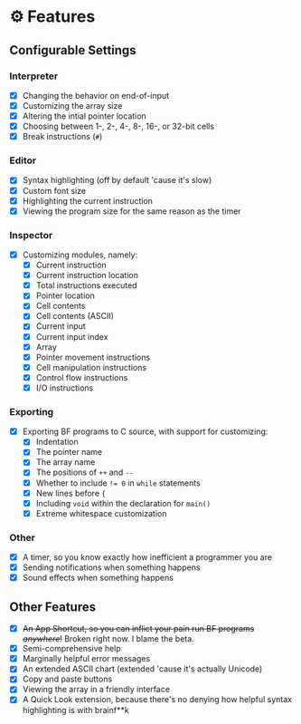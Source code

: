 # ⚙️ Features

## Configurable Settings

### Interpreter
- [x] Changing the behavior on end-of-input
- [x] Customizing the array size
- [x] Altering the intial pointer location
- [x] Choosing between 1-, 2-, 4-, 8-, 16-, or 32-bit cells
- [x] Break instructions (`#`)

### Editor
- [x] Syntax highlighting (off by default 'cause it's slow)
- [x] Custom font size
- [x] Highlighting the current instruction
- [x] Viewing the program size for the same reason as the timer

### Inspector
- [x] Customizing modules, namely:
  - [x] Current instruction
  - [x] Current instruction location
  - [x] Total instructions executed
  - [x] Pointer location
  - [x] Cell contents
  - [x] Cell contents (ASCII)
  - [x] Current input
  - [x] Current input index
  - [x] Array
  - [x] Pointer movement instructions
  - [x] Cell manipulation instructions
  - [x] Control flow instructions
  - [x] I/O instructions
  
### Exporting
- [x] Exporting BF programs to C source, with support for customizing:
  - [x] Indentation
  - [x] The pointer name
  - [x] The array name
  - [x] The positions of `++` and `--`
  - [x] Whether to include `!= 0` in `while` statements
  - [x] New lines before `{`
  - [x] Including `void` within the declaration for `main()`
  - [x] Extreme whitespace customization

### Other
- [x] A timer, so you know exactly how inefficient a programmer you are
- [x] Sending notifications when something happens
- [x] Sound effects when something happens

## Other Features
- [x] ~~An App Shortcut, so you can inflict your pain run BF programs *anywhere*!~~ Broken right now. I blame the beta.
- [x] Semi-comprehensive help
- [x] Marginally helpful error messages
- [x] An extended ASCII chart (extended 'cause it's actually Unicode)
- [x] Copy and paste buttons
- [x] Viewing the array in a friendly interface
- [x] A Quick Look extension, because there's no denying how helpful syntax highlighting is with brainf\*\*k
